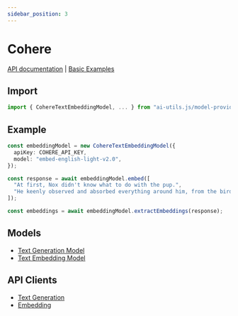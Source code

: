 ```yaml
---
sidebar_position: 3
---
```


# Cohere

[API documentation](/api/modules/model-provider_cohere)
|
[Basic Examples](https://github.com/lgrammel/ai-utils.js/tree/main/examples/basic/src/model-provider/cohere)

## Import

```ts
import { CohereTextEmbeddingModel, ... } from "ai-utils.js/model-provider/cohere";
```

## Example

```ts
const embeddingModel = new CohereTextEmbeddingModel({
  apiKey: COHERE_API_KEY,
  model: "embed-english-light-v2.0",
});

const response = await embeddingModel.embed([
  "At first, Nox didn't know what to do with the pup.",
  "He keenly observed and absorbed everything around him, from the birds in the sky to the trees in the forest.",
]);

const embeddings = await embeddingModel.extractEmbeddings(response);
```

## Models

- [Text Generation Model](/api/classes/model-provider_cohere.CohereTextGenerationModel)
- [Text Embedding Model](/api/classes/model-provider_cohere.CohereTextEmbeddingModel)

## API Clients

- [Text Generation](/api/modules/model-provider_cohere#generatecoheretextcompletion)
- [Embedding](/api/modules/model-provider_cohere#generatecohereembedding)

